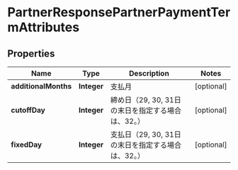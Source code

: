 

# PartnerResponsePartnerPaymentTermAttributes


## Properties

Name | Type | Description | Notes
------------ | ------------- | ------------- | -------------
**additionalMonths** | **Integer** | 支払月 |  [optional]
**cutoffDay** | **Integer** | 締め日（29, 30, 31日の末日を指定する場合は、32。） |  [optional]
**fixedDay** | **Integer** | 支払日（29, 30, 31日の末日を指定する場合は、32。） |  [optional]



